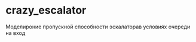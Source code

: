crazy_escalator
===============

Моделироние пропускной способности эскалаторав условиях очереди на вход